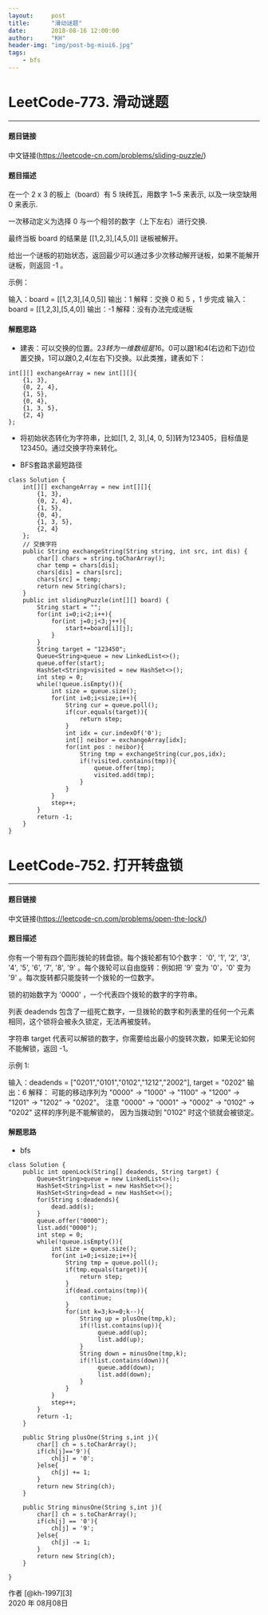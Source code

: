 ```yaml
---
layout:     post
title:      "滑动谜题"
date:       2018-08-16 12:00:00
author:     "KH"
header-img: "img/post-bg-miui6.jpg"
tags:
    - bfs
---
```


# LeetCode-773. 滑动谜题

------
#### 题目链接

中文链接(https://leetcode-cn.com/problems/sliding-puzzle/)

#### 题目描述

在一个 2 x 3 的板上（board）有 5 块砖瓦，用数字 1~5 来表示, 以及一块空缺用 0 来表示.

一次移动定义为选择 0 与一个相邻的数字（上下左右）进行交换.

最终当板 board 的结果是 [[1,2,3],[4,5,0]] 谜板被解开。

给出一个谜板的初始状态，返回最少可以通过多少次移动解开谜板，如果不能解开谜板，则返回 -1 。

示例：

输入：board = [[1,2,3],[4,0,5]]
输出：1
解释：交换 0 和 5 ，1 步完成
输入：board = [[1,2,3],[5,4,0]]
输出：-1
解释：没有办法完成谜板

#### 解题思路

- 建表：可以交换的位置。2*3转为一维数组是1*6。0可以跟1和4(右边和下边)位置交换，1可以跟0,2,4(左右下)交换。以此类推，建表如下：


```
int[][] exchangeArray = new int[][]{
    {1, 3},
    {0, 2, 4},
    {1, 5},
    {0, 4},
    {1, 3, 5},
    {2, 4}
};
```
- 将初始状态转化为字符串，比如[[1, 2, 3],[4, 0, 5]]转为123405，目标值是123450。通过交换字符来转化。


- BFS套路求最短路径

```
class Solution {
    int[][] exchangeArray = new int[][]{
        {1, 3},
        {0, 2, 4},
        {1, 5},
        {0, 4},
        {1, 3, 5},
        {2, 4}
    };
    // 交换字符
    public String exchangeString(String string, int src, int dis) {
        char[] chars = string.toCharArray();
        char temp = chars[dis];
        chars[dis] = chars[src];
        chars[src] = temp;
        return new String(chars);
    }
    public int slidingPuzzle(int[][] board) {
        String start = "";
        for(int i=0;i<2;i++){
            for(int j=0;j<3;j++){
                start+=board[i][j];
            }
        }
        String target = "123450";
        Queue<String>queue = new LinkedList<>();
        queue.offer(start);
        HashSet<String>visited = new HashSet<>();
        int step = 0;
        while(!queue.isEmpty()){
            int size = queue.size();
            for(int i=0;i<size;i++){
                String cur = queue.poll();
                if(cur.equals(target)){
                    return step;
                }
                int idx = cur.indexOf('0');
                int[] neibor = exchangeArray[idx];
                for(int pos : neibor){
                    String tmp = exchangeString(cur,pos,idx);
                    if(!visited.contains(tmp)){
                        queue.offer(tmp);
                        visited.add(tmp);
                    }
                } 
            }
            step++;
        }
        return -1;
    }
}
```



# LeetCode-752. 打开转盘锁

------
#### 题目链接

中文链接(https://leetcode-cn.com/problems/open-the-lock/)

#### 题目描述

你有一个带有四个圆形拨轮的转盘锁。每个拨轮都有10个数字： '0', '1', '2', '3', '4', '5', '6', '7', '8', '9' 。每个拨轮可以自由旋转：例如把 '9' 变为  '0'，'0' 变为 '9' 。每次旋转都只能旋转一个拨轮的一位数字。

锁的初始数字为 '0000' ，一个代表四个拨轮的数字的字符串。

列表 deadends 包含了一组死亡数字，一旦拨轮的数字和列表里的任何一个元素相同，这个锁将会被永久锁定，无法再被旋转。

字符串 target 代表可以解锁的数字，你需要给出最小的旋转次数，如果无论如何不能解锁，返回 -1。

示例 1:

输入：deadends = ["0201","0101","0102","1212","2002"], target = "0202"
输出：6
解释：
可能的移动序列为 "0000" -> "1000" -> "1100" -> "1200" -> "1201" -> "1202" -> "0202"。
注意 "0000" -> "0001" -> "0002" -> "0102" -> "0202" 这样的序列是不能解锁的，
因为当拨动到 "0102" 时这个锁就会被锁定。

#### 解题思路

- bfs

```
class Solution {
    public int openLock(String[] deadends, String target) {
        Queue<String>queue = new LinkedList<>();
        HashSet<String>list = new HashSet<>();
        HashSet<String>dead = new HashSet<>();
        for(String s:deadends){
            dead.add(s);
        }
        queue.offer("0000");
        list.add("0000");
        int step = 0;
        while(!queue.isEmpty()){
            int size = queue.size();
            for(int i=0;i<size;i++){
                String tmp = queue.poll();
                if(tmp.equals(target)){
                    return step;
                }
                if(dead.contains(tmp)){
                    continue;
                }
                for(int k=3;k>=0;k--){
                    String up = plusOne(tmp,k);
                    if(!list.contains(up)){
                         queue.add(up);
                         list.add(up);
                    }
                    String down = minusOne(tmp,k);
                    if(!list.contains(down)){
                         queue.add(down);
                         list.add(down);
                    }
                }
            }
            step++;
        }
        return -1;
    }

    public String plusOne(String s,int j){
        char[] ch = s.toCharArray();
        if(ch[j]=='9'){
            ch[j] = '0';
        }else{
            ch[j] += 1;
        }
        return new String(ch);
    }

    public String minusOne(String s,int j){
        char[] ch = s.toCharArray();
        if(ch[j] == '0'){
            ch[j] = '9';
        }else{
            ch[j] -= 1;
        }
        return new String(ch);
    }

}
```

作者 [@kh-1997][3]     
2020 年 08月08日    